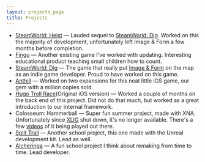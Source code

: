 ```yaml
---
layout: projects_page
title: Projects
---
```


- [SteamWorld: Heist](http://imageform.se/game/steamworld-heist/) — Lauded sequel to [SteamWorld: Dig](http://steamworldgames.com/dig/). Worked on this the majority of development, unfortunately left Image & Form a few months before completion.
- [Fingu](http://ipkl.gu.se/english/Research/research_projects/codac/fingu) — Another existing game I've worked with updating. Interesting educational product teaching small children how to count.
- [SteamWorld: Dig](http://imageform.se/game/steamworld-dig/) — The game that really put [Image & Form](http://www.imageform.se) on the map as an indie game developer. Proud to have worked on this game.
- [Anthill](http://anthillgame.com/) — Worked on two expansions for this neat little iOS game, our gem with a million copies sold.
- [Hugo Troll Race](http://en.wikipedia.org/wiki/Hugo_Troll_Race)(Original iOS version) — Worked a couple of months on the back end of this project. Did not do that much, but worked as a great introduction to our internal framework.
- Colosseum: Hammerball — Super fun summer project, made with XNA. Unfortunately since [XLIG](http://en.wikipedia.org/wiki/Xbox_Live_Indie_Games) shut down, it's no longer available. There's a few [videos](https://www.youtube.com/watch?v=QIerxyBsDn4) of it being played out there.
- [Split Trail](https://www.youtube.com/watch?v=3_6xE0_5rQc) — Another school project, this one made with the Unreal development kit. Lead as well.
- [Alcheringa](https://www.youtube.com/watch?v=uq38Byuvdeg) — A fun school project I think about remaking from time to time. Lead developer.
